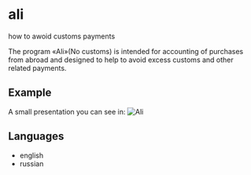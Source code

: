 # ali
how to awoid customs payments

The program «Ali»(No customs) is intended for accounting of purchases from abroad
and designed to help to avoid excess customs and other related payments.

## Example
A small presentation you can see in:
  ![Ali](https://user-images.githubusercontent.com/70598163/92954257-d3c80300-f46b-11ea-9a15-f3a073537af9.gif)

## Languages
* english
* russian





